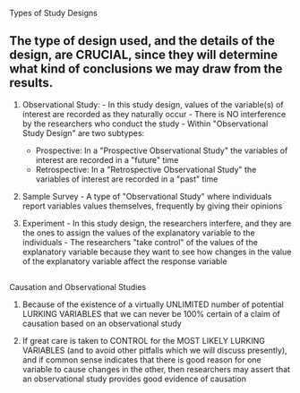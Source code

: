 <!-- Study Design Introduction --> 

Types of Study Designs

## The type of design used, and the details of the design, are CRUCIAL, since they will determine what kind of conclusions we may draw from the results. 

  1. Observational Study: 
    - In this study design, values of the variable(s) of interest are recorded as they naturally occur 
    - There is NO interference by the researchers who conduct the study 
    - Within "Observational Study Design" are two subtypes:
      - Prospective: In a "Prospective Observational Study" the variables of interest are recorded in a "future" time
      - Retrospective: In a "Retrospective Observational Study" the variables of interest are recorded in a "past" time 
      
  2. Sample Survey 
    - A type of "Observational Study" where individuals report variables values themselves, frequently by giving their opinions 
  
  3. Experiment
    - In this study design, the researchers interfere, and they are the ones to assign the values of the explanatory variable to the individuals 
    - The researchers "take control" of the values of the explanatory variable because they want to see how changes in the value of the explanatory variable affect the response variable
    
## ####################

Causation and Observational Studies 

  1. Because of the existence of a virtually UNLIMITED number of potential LURKING VARIABLES that we can never be 100% certain of a claim of causation based on an observational study
  
  2. If great care is taken to CONTROL for the MOST LIKELY LURKING VARIABLES (and to avoid other pitfalls which we will discuss presently), and if common sense indicates that there is good reason for one variable to cause changes in the other, then researchers may assert that an observational study provides good evidence of causation